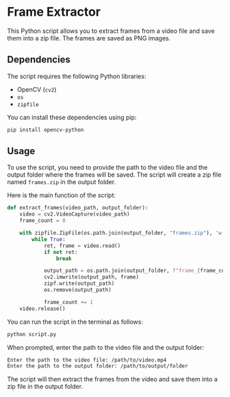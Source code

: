 # Frame Extractor

This Python script allows you to extract frames from a video file and save them into a zip file. The frames are saved as PNG images.

## Dependencies

The script requires the following Python libraries:

- OpenCV (`cv2`)
- `os`
- `zipfile`

You can install these dependencies using pip:

```bash
pip install opencv-python
```

## Usage

To use the script, you need to provide the path to the video file and the output folder where the frames will be saved. The script will create a zip file named `frames.zip` in the output folder.

Here is the main function of the script:

```python
def extract_frames(video_path, output_folder):
    video = cv2.VideoCapture(video_path)
    frame_count = 0

    with zipfile.ZipFile(os.path.join(output_folder, "frames.zip"), 'w') as zipf:
        while True:
            ret, frame = video.read()
            if not ret:
                break

            output_path = os.path.join(output_folder, f"frame_{frame_count}.png")
            cv2.imwrite(output_path, frame)
            zipf.write(output_path)
            os.remove(output_path)

            frame_count += 1
    video.release()
```

You can run the script in the terminal as follows:

```bash
python script.py
```

When prompted, enter the path to the video file and the output folder:

```bash
Enter the path to the video file: /path/to/video.mp4
Enter the path to the output folder: /path/to/output/folder
```

The script will then extract the frames from the video and save them into a zip file in the output folder.
